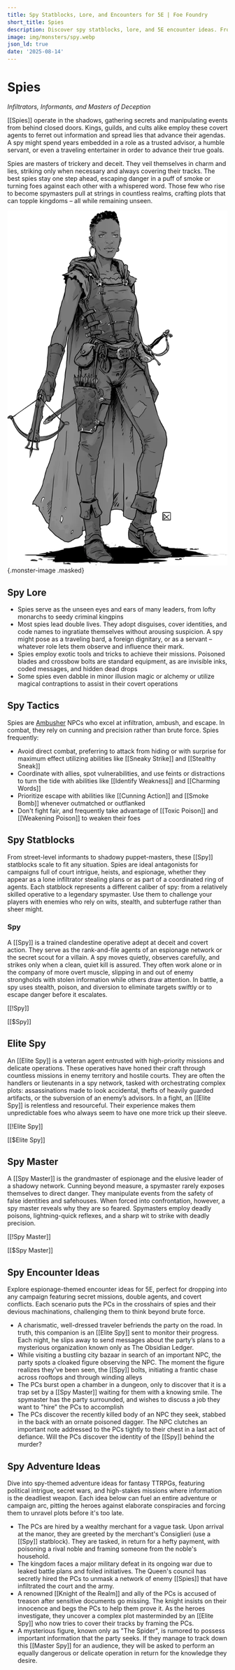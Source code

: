 ```yaml
---
title: Spy Statblocks, Lore, and Encounters for 5E | Foe Foundry
short_title: Spies
description: Discover spy statblocks, lore, and 5E encounter ideas. From streetwise informants to cunning spymasters, create intrigue-packed adventures with espionage, deception, and political intrigue.
image: img/monsters/spy.webp
json_ld: true
date: '2025-08-14'
---
```


# Spies

*Infiltrators, Informants, and Masters of Deception*

[[Spies]] operate in the shadows, gathering secrets and manipulating events from behind closed doors. Kings, guilds, and cults alike employ these covert agents to ferret out information and spread lies that advance their agendas. A spy might spend years embedded in a role as a trusted advisor, a humble servant, or even a traveling entertainer in order to advance their true goals. 

Spies are masters of trickery and deceit. They veil themselves in charm and lies, striking only when necessary and always covering their tracks. The best spies stay one step ahead, escaping danger in a puff of smoke or turning foes against each other with a whispered word. Those few who rise to become spymasters pull at strings in countless realms, crafting plots that can topple kingdoms – all while remaining unseen.

![A shadowy fantasy spy in a dark cloak, poised with a dagger and crossbow, ready for covert action](../img/monsters/spy.webp){.monster-image .masked}

## Spy Lore

- Spies serve as the unseen eyes and ears of many leaders, from lofty monarchs to seedy criminal kingpins
- Most spies lead double lives. They adopt disguises, cover identities, and code names to ingratiate themselves without arousing suspicion. A spy might pose as a traveling bard, a foreign dignitary, or as a servant – whatever role lets them observe and influence their mark.
- Spies employ exotic tools and tricks to achieve their missions. Poisoned blades and crossbow bolts are standard equipment, as are invisible inks, coded messages, and hidden dead drops
- Some spies even dabble in minor illusion magic or alchemy or utilize magical contraptions to assist in their covert operations

## Spy Tactics

Spies are [Ambusher](../topics/monster_roles.md#ambusher) NPCs who excel at infiltration, ambush, and escape. In combat, they rely on cunning and precision rather than brute force. Spies frequently:

- Avoid direct combat, preferring to attack from hiding or with surprise for maximum effect utilizing abilities like [[Sneaky Strike]] and [[Stealthy Sneak]]
- Coordinate with allies, spot vulnerabilities, and use feints or distractions to turn the tide with abilities like [[Identify Weakness]] and [[Charming Words]]
- Prioritize escape with abilities like [[Cunning Action]] and [[Smoke Bomb]] whenever outmatched or outflanked
- Don't fight fair, and frequently take advantage of [[Toxic Poison]] and [[Weakening Poison]] to weaken their foes

## Spy Statblocks

From street-level informants to shadowy puppet-masters, these [[Spy]] statblocks scale to fit any situation. Spies are ideal antagonists for campaigns full of court intrigue, heists, and espionage, whether they appear as a lone infiltrator stealing plans or as part of a coordinated ring of agents. Each statblock represents a different caliber of spy: from a relatively skilled operative to a legendary spymaster. Use them to challenge your players with enemies who rely on wits, stealth, and subterfuge rather than sheer might.

### Spy

A [[Spy]] is a trained clandestine operative adept at deceit and covert action. They serve as the rank-and-file agents of an espionage network or the secret scout for a villain. A spy moves quietly, observes carefully, and strikes only when a clean, quiet kill is assured. They often work alone or in the company of more overt muscle, slipping in and out of enemy strongholds with stolen information while others draw attention. In battle, a spy uses stealth, poison, and diversion to eliminate targets swiftly or to escape danger before it escalates.

[[!Spy]]

[[$Spy]]

## Elite Spy

An [[Elite Spy]] is a veteran agent entrusted with high-priority missions and delicate operations. These operatives have honed their craft through countless missions in enemy territory and hostile courts. They are often the handlers or lieutenants in a spy network, tasked with orchestrating complex plots: assassinations made to look accidental, thefts of heavily guarded artifacts, or the subversion of an enemy’s advisors. In a fight, an [[Elite Spy]] is relentless and resourceful. Their experience makes them unpredictable foes who always seem to have one more trick up their sleeve.

[[!Elite Spy]]

[[$Elite Spy]]

## Spy Master

A [[Spy Master]] is the grandmaster of espionage and the elusive leader of a shadowy network. Cunning beyond measure, a spymaster rarely exposes themselves to direct danger. They manipulate events from the safety of false identities and safehouses. When forced into confrontation, however, a spy master reveals why they are so feared. Spymasters employ deadly poisons, lightning-quick reflexes, and a sharp wit to strike with deadly precision.

[[!Spy Master]]

[[$Spy Master]]

## Spy Encounter Ideas

Explore espionage-themed encounter ideas for 5E, perfect for dropping into any campaign featuring secret missions, double agents, and covert conflicts. Each scenario puts the PCs in the crosshairs of spies and their devious machinations, challenging them to think beyond brute force.

- A charismatic, well-dressed traveler befriends the party on the road. In truth, this companion is an [[Elite Spy]] sent to monitor their progress. Each night, he slips away to send messages about the party’s plans to a mysterious organization known only as The Obsidian Ledger.
- While visiting a bustling city bazaar in search of an important NPC, the party spots a cloaked figure observing the NPC. The moment the figure realizes they've been seen, the [[Spy]] bolts, initiating a frantic chase across rooftops and through winding alleys
- The PCs burst open a chamber in a dungeon, only to discover that it is a trap set by a [[Spy Master]] waiting for them with a knowing smile. The spymaster has the party surrounded, and wishes to discuss a job they want to "hire" the PCs to accomplish
- The PCs discover the recently killed body of an NPC they seek, stabbed in the back with an ornate poisoned dagger. The NPC clutches an important note addressed to the PCs tightly to their chest in a last act of defiance. Will the PCs discover the identity of the [[Spy]] behind the murder?

## Spy Adventure Ideas

Dive into spy-themed adventure ideas for fantasy TTRPGs, featuring political intrigue, secret wars, and high-stakes missions where information is the deadliest weapon. Each idea below can fuel an entire adventure or campaign arc, pitting the heroes against elaborate conspiracies and forcing them to unravel plots before it's too late.

- The PCs are hired by a wealthy merchant for a vague task. Upon arrival at the manor, they are greeted by the merchant's Consiglieri (use a [[Spy]] statblock). They are tasked, in return for a hefty payment, with poisoning a rival noble and framing someone from the noble's household.
- The kingdom faces a major military defeat in its ongoing war due to leaked battle plans and foiled initiatives. The Queen's council has secretly hired the PCs to unmask a network of enemy [[Spies]] that have infiltrated the court and the army.
- A renowned [[Knight of the Realm]] and ally of the PCs is accused of treason after sensitive documents go missing. The knight insists on their innocence and begs the PCs to help them prove it. As the heroes investigate, they uncover a complex plot masterminded by an [[Elite Spy]] who now tries to cover their tracks by framing the PCs.
- A mysterious figure, known only as "The Spider", is rumored to possess important information that the party seeks. If they manage to track down this [[Master Spy]] for an audience, they will be asked to perform an equally dangerous or delicate operation in return for the knowledge they desire.


